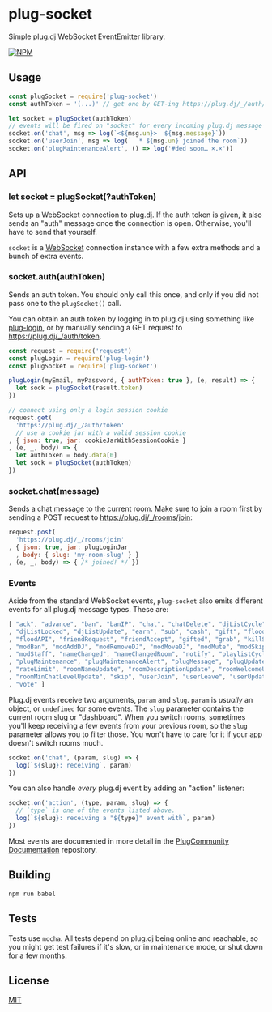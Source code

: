 plug-socket
===========

Simple plug.dj WebSocket EventEmitter library.

[![NPM](https://nodei.co/npm/plug-socket.png?downloads)](https://nodei.co/npm/plug-socket)

## Usage

```javascript
const plugSocket = require('plug-socket')
const authToken = '(...)' // get one by GET-ing https://plug.dj/_/auth/token

let socket = plugSocket(authToken)
// events will be fired on "socket" for every incoming plug.dj message
socket.on('chat', msg => log(`<${msg.un}>  ${msg.message}`))
socket.on('userJoin', msg => log(`  * ${msg.un} joined the room`))
socket.on('plugMaintenanceAlert', () => log('#ded soon… ×.×'))
```

## API

### let socket = plugSocket(?authToken)

Sets up a WebSocket connection to plug.dj. If the auth token is given, it also
sends an "auth" message once the connection is open. Otherwise, you'll have to
send that yourself.

`socket` is a [WebSocket](https://github.com/websockets/ws) connection instance
with a few extra methods and a bunch of extra events.

### socket.auth(authToken)

Sends an auth token. You should only call this once, and only if you did not
pass one to the `plugSocket()` call.

You can obtain an auth token by logging in to plug.dj using something like
[plug-login](https://github.com/goto-bus-stop/plug-login), or by manually
sending a GET request to https://plug.dj/_/auth/token.

```javascript
const request = require('request')
const plugLogin = require('plug-login')
const plugSocket = require('plug-socket')

plugLogin(myEmail, myPassword, { authToken: true }, (e, result) => {
  let sock = plugSocket(result.token)
})

// connect using only a login session cookie
request.get(
  'https://plug.dj/_/auth/token'
  // use a cookie jar with a valid session cookie
, { json: true, jar: cookieJarWithSessionCookie }
, (e, _, body) => {
  let authToken = body.data[0]
  let sock = plugSocket(authToken)
})
```

### socket.chat(message)

Sends a chat message to the current room. Make sure to join a room first by
sending a POST request to https://plug.dj/_/rooms/join:

```javascript
request.post(
  'https://plug.dj/_/rooms/join'
, { json: true, jar: plugLoginJar
  , body: { slug: 'my-room-slug' } }
, (e, _, body) => { /* joined! */ })
```

### Events

Aside from the standard WebSocket events, `plug-socket` also emits different
events for all plug.dj message types. These are:

```javascript
[ "ack", "advance", "ban", "banIP", "chat", "chatDelete", "djListCycle"
, "djListLocked", "djListUpdate", "earn", "sub", "cash", "gift", "floodChat"
, "floodAPI", "friendRequest", "friendAccept", "gifted", "grab", "killSession"
, "modBan", "modAddDJ", "modRemoveDJ", "modMoveDJ", "modMute", "modSkip"
, "modStaff", "nameChanged", "nameChangedRoom", "notify", "playlistCycle"
, "plugMaintenance", "plugMaintenanceAlert", "plugMessage", "plugUpdate"
, "rateLimit", "roomNameUpdate", "roomDescriptionUpdate", "roomWelcomeUpdate"
, "roomMinChatLevelUpdate", "skip", "userJoin", "userLeave", "userUpdate"
, "vote" ]
```

Plug.dj events receive two arguments, `param` and `slug`. `param` is *usually*
an object, or `undefined` for some events. The `slug` parameter contains the
current room slug or "dashboard". When you switch rooms, sometimes you'll keep
receiving a few events from your previous room, so the `slug` parameter allows
you to filter those. You won't have to care for it if your app doesn't switch
rooms much.

```javascript
socket.on('chat', (param, slug) => {
  log(`${slug}: receiving`, param)
})
```

You can also handle _every_ plug.dj event by adding an "action" listener:

```javascript
socket.on('action', (type, param, slug) => {
  // `type` is one of the events listed above.
  log(`${slug}: receiving a "${type}" event with`, param)
})
```

Most events are documented in more detail in the [PlugCommunity Documentation][plugcommunity docs]
repository.

## Building

```
npm run babel
```

## Tests

Tests use `mocha`. All tests depend on plug.dj being online and reachable, so
you might get test failures if it's slow, or in maintenance mode, or shut down
for a few months.

## License

[MIT][license]

[plugcommunity docs]: https://github.com/plugcommunity/documentation/tree/master/api/events/backend_events/
[license]: ./LICENSE

